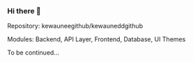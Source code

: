 ### Hi there 👋

<!--
**kewauneegithub/kewauneegithub** is a ✨ _special_ ✨ repository
-->

Repository: kewauneegithub/kewauneddgithub

Modules: Backend, API Layer, Frontend, Database, UI Themes

To be continued...
